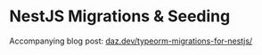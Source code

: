# NestJS Migrations & Seeding

Accompanying blog post: [daz.dev/typeorm-migrations-for-nestjs/](https://www.daz.dev/typeorm-migrations-for-nestjs/)
